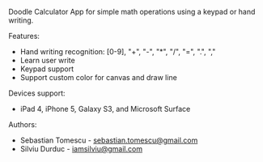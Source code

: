 Doodle Calculator App for simple math operations using a keypad or hand writing.

Features:
- Hand writing recognition: [0-9], "+", "-", "*", "/", "=", ".", ","
- Learn user write
- Keypad support
- Support custom color for canvas and draw line

Devices support:
- iPad 4, iPhone 5, Galaxy S3, and Microsoft Surface

Authors: 
- Sebastian Tomescu - sebastian.tomescu@gmail.com
- Silviu Durduc - iamsilviu@gmail.com
